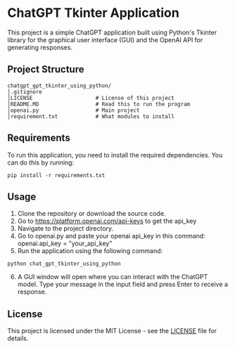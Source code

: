 # ChatGPT Tkinter Application

This project is a simple ChatGPT application built using Python's Tkinter library for the graphical user interface (GUI) and the OpenAI API for generating responses.

## Project Structure

```
chatgpt_gpt_tkinter_using_python/
│.gitignore
│LICENSE                    # License of this project
│README.MD                  # Read this to run the program
│openai.py                  # Main project
│requirement.txt            # What modules to install
```

## Requirements

To run this application, you need to install the required dependencies. You can do this by running:

```
pip install -r requirements.txt
```

## Usage

1. Clone the repository or download the source code.
2. Go to https://platform.openai.com/api-keys to get the api_key
3. Navigate to the project directory.
4. Go to openai.py and paste your openai api_key in this command:
openai.api_key = "your_api_key"
5. Run the application using the following command:

```
python chat_gpt_tkinter_using_python
```

6. A GUI window will open where you can interact with the ChatGPT model. Type your message in the input field and press Enter to receive a response.

## License

This project is licensed under the MIT License - see the [LICENSE](LICENSE) file for details.
